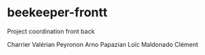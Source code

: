 # beekeeper-frontt
Project coordination front back

Charrier Valérian
Peyronon Arno
Papazian Loïc
Maldonado Clément